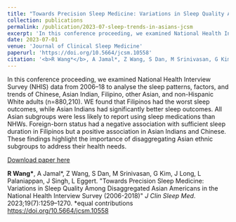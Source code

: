 ```yaml
---
title: "Towards Precision Sleep Medicine: Variations in Sleep Quality Among Disaggregated Asian Americans in the National Health Interview Survey (2006-2018)"
collection: publications
permalink: /publication/2023-07-sleep-trends-in-asians-jcsm
excerpt: 'In this conference proceeding, we examined National Health Interview Survey (NHIS) data from 2006–18 to analyse the sleep patterns, factors, and trends of Chinese, Asian Indian, Filipino, other Asian, and non-Hispanic White adults (n=880,210). WE found that Filipinos had the worst sleep outcomes, while Asian Indians had significantly better sleep outcomes. All Asian subgroups were less likely to report using sleep medications than NHWs. Foreign-born status had a negative association with sufficient sleep duration in Filipinos but a positive association in Asian Indians and Chinese. These findings highlight the importance of disaggregating Asian ethnic subgroups to address their health needs.'
date: 2023-07-01
venue: 'Journal of Clinical Sleep Medicine'
paperurl: 'https://doi.org/10.5664/jcsm.10558'
citation: '<b>R Wang*</b>, A Jamal*, Z Wang, S Dan, M Srinivasan, G Kim, J Long, L Palaniappan, J Singh, L Eggert. &quot;Towards Precision Sleep Medicine: Variations in Sleep Quality Among Disaggregated Asian Americans in the National Health Interview Survey (2006-2018)&quot; <i>J Clin Sleep Med</i>. 2023;19(7):1259–1270.'
---
```

In this conference proceeding, we examined National Health Interview Survey (NHIS) data from 2006–18 to analyse the sleep patterns, factors, and trends of Chinese, Asian Indian, Filipino, other Asian, and non-Hispanic White adults (n=880,210). WE found that Filipinos had the worst sleep outcomes, while Asian Indians had significantly better sleep outcomes. All Asian subgroups were less likely to report using sleep medications than NHWs. Foreign-born status had a negative association with sufficient sleep duration in Filipinos but a positive association in Asian Indians and Chinese. These findings highlight the importance of disaggregating Asian ethnic subgroups to address their health needs.

[Download paper here](https://doi.org/10.5664/jcsm.10558)

<b>R Wang*</b>, A Jamal*, Z Wang, S Dan, M Srinivasan, G Kim, J Long, L Palaniappan, J Singh, L Eggert. "Towards Precision Sleep Medicine: Variations in Sleep Quality Among Disaggregated Asian Americans in the National Health Interview Survey (2006-2018)" <i>J Clin Sleep Med</i>. 2023;19(7):1259–1270.
*equal contributions
<https://doi.org/10.5664/jcsm.10558>
